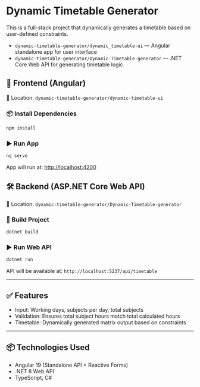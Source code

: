 
# Dynamic Timetable Generator

This is a full-stack project that dynamically generates a timetable based on user-defined constraints.

- `dynamic-timetable-generator/dynamic_timetable-ui` — Angular standalone app for user interface  
- `dynamic-timetable-generator/Dynamic-Timetable-generator` — .NET Core Web API for generating timetable logic

## 🚀 Frontend (Angular)

📂 Location: `dynamic-timetable-generator/dynamic-timetable-ui`

### 📦 Install Dependencies
```bash
npm install
````

### ▶️ Run App

```bash
ng serve
```

App will run at: [http://localhost:4200](http://localhost:4200)


## 🛠 Backend (ASP.NET Core Web API)

📂 Location: `dynamic-timetable-generator/Dynamic-Timetable-generator`

### 🧱 Build Project

```bash
dotnet build
```

### ▶️ Run Web API

```bash
dotnet run
```

API will be available at: `http://localhost:5237/api/timetable`

---

## ✅ Features

* Input: Working days, subjects per day, total subjects
* Validation: Ensures total subject hours match total calculated hours
* Timetable: Dynamically generated matrix output based on constraints

---

## 📦 Technologies Used

* Angular 19 (Standalone API + Reactive Forms)
* .NET 8 Web API
* TypeScript, C#

